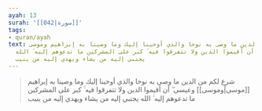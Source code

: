 ```yaml
---
ayah: 13
surah: '[[042|سورة]]'
tags:
- quran/ayah
text: شرع لكم من الدين ما وصى به نوحا والذي أوحينا إليك وما وصينا به إبراهيم وموسى
  وعيسى ۖ أن أقيموا الدين ولا تتفرقوا فيه ۚ كبر على المشركين ما تدعوهم إليه ۚ الله
  يجتبي إليه من يشاء ويهدي إليه من ينيب
---
```

> شرع لكم من الدين ما وصى به نوحا والذي أوحينا إليك وما وصينا به إبراهيم [[موسى|وموسى]] وعيسى ۖ أن أقيموا الدين ولا تتفرقوا فيه ۚ كبر على المشركين ما تدعوهم إليه ۚ الله يجتبي إليه من يشاء ويهدي إليه من ينيب
